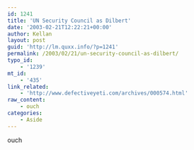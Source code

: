 ```yaml
---
id: 1241
title: 'UN Security Council as Dilbert'
date: '2003-02-21T12:22:21+00:00'
author: Kellan
layout: post
guid: 'http://lm.quxx.info/?p=1241'
permalink: /2003/02/21/un-security-council-as-dilbert/
typo_id:
    - '1239'
mt_id:
    - '435'
link_related:
    - 'http://www.defectiveyeti.com/archives/000574.html'
raw_content:
    - ouch
categories:
    - Aside
---
```


ouch